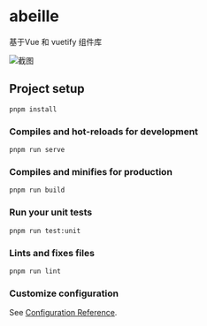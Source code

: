 # abeille

基于Vue 和 vuetify 组件库

![截图](https://oss.abeille.top/%E6%88%AA%E5%B1%8F2020-04-10%2021.26.49.png)

## Project setup
```
pnpm install
```

### Compiles and hot-reloads for development
```
pnpm run serve
```

### Compiles and minifies for production
```
pnpm run build
```

### Run your unit tests
```
pnpm run test:unit
```

### Lints and fixes files
```
pnpm run lint
```

### Customize configuration
See [Configuration Reference](https://cli.vuejs.org/config/).
